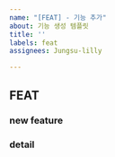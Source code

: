 ```yaml
---
name: "[FEAT] - 기능 추가"
about: 기능 생성 템플릿
title: ''
labels: feat
assignees: Jungsu-lilly

---
```


## FEAT
### new feature

### detail
